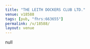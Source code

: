 ```yaml
---
title: "THE LEITH DOCKERS CLUB LTD."
venue: v18588
tags: [pub, "fhrs:663655"]
permalink: /v/18588/
layout: venue
---
```

null